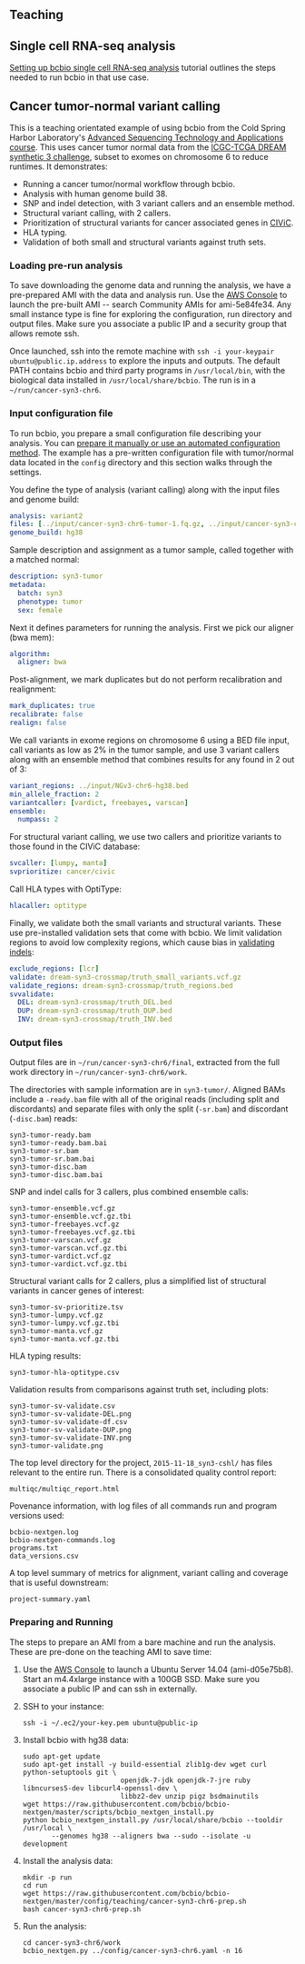## Teaching

## Single cell RNA-seq analysis

[Setting up bcbio single cell RNA-seq analysis](https://github.com/hbc/tutorials/blob/master/scRNAseq/scRNAseq_analysis_tutorial/lessons/01_bcbio_run.md) tutorial outlines the steps needed to run bcbio in that use case.

## Cancer tumor-normal variant calling

This is a teaching orientated example of using bcbio from the Cold Spring Harbor Laboratory's [Advanced Sequencing Technology and Applications course](https://meetings.cshl.edu/courses.aspx?course=C-SEQTEC&year=15). This uses cancer tumor normal data from the [ICGC-TCGA DREAM synthetic 3 challenge](https://www.synapse.org/#!Synapse:syn312572/wiki/58893), subset to exomes on chromosome 6 to reduce runtimes. It demonstrates:
* Running a cancer tumor/normal workflow through bcbio.
* Analysis with human genome build 38.
* SNP and indel detection, with 3 variant callers and an ensemble method.
* Structural variant calling, with 2 callers.
* Prioritization of structural variants for cancer associated genes in [CIViC](https://civicdb.org/home).
* HLA typing.
* Validation of both small and structural variants against truth sets.

### Loading pre-run analysis

To save downloading the genome data and running the analysis, we have a pre-prepared AMI with the data and analysis run. Use the [AWS Console](https://console.aws.amazon.com/ec2) to launch the pre-built AMI -- search Community AMIs for ami-5e84fe34. Any small instance type is fine for exploring the configuration, run directory and output files. Make sure you associate a public IP and a security group that allows remote ssh.

Once launched, ssh into the remote machine with `ssh -i your-keypair ubuntu@public.ip.address` to explore the inputs and outputs. The default PATH contains bcbio and third party programs in `/usr/local/bin`, with the biological data installed in `/usr/local/share/bcbio`. The run is in a `~/run/cancer-syn3-chr6`.

### Input configuration file

To run bcbio, you prepare a small configuration file describing your analysis. You can [prepare it manually or use an automated configuration method](configuration). The example has a pre-written configuration file with tumor/normal data located in the `config` directory and this section walks through the settings.

You define the type of analysis (variant calling) along with the input files and genome build:
```yaml
analysis: variant2
files: [../input/cancer-syn3-chr6-tumor-1.fq.gz, ../input/cancer-syn3-chr6-tumor-2.fq.gz]
genome_build: hg38
```
Sample description and assignment as a tumor sample, called together with a matched normal:
```yaml
description: syn3-tumor
metadata:
  batch: syn3
  phenotype: tumor
  sex: female
```
Next it defines parameters for running the analysis. First we pick our aligner (bwa mem):
```yaml
algorithm:
  aligner: bwa
```
Post-alignment, we mark duplicates but do not perform recalibration and realignment:
```yaml
mark_duplicates: true
recalibrate: false
realign: false
```
We call variants in exome regions on chromosome 6 using a BED file input, call variants as low as 2% in the tumor sample, and use 3 variant callers along with an ensemble method that combines results for any found in 2 out of 3:
```yaml
variant_regions: ../input/NGv3-chr6-hg38.bed
min_allele_fraction: 2
variantcaller: [vardict, freebayes, varscan]
ensemble:
  numpass: 2
```
For structural variant calling, we use two callers and prioritize variants to those found in the CIViC database:
```yaml
svcaller: [lumpy, manta]
svprioritize: cancer/civic
```
Call HLA types with OptiType:
```yaml
hlacaller: optitype
```
Finally, we validate both the small variants and structural variants. These use pre-installed validation sets that come with bcbio. We limit validation regions to avoid low complexity regions, which cause bias in [validating indels](http://bcb.io/2014/05/12/wgs-trio-variant-evaluation/):
```yaml
exclude_regions: [lcr]
validate: dream-syn3-crossmap/truth_small_variants.vcf.gz
validate_regions: dream-syn3-crossmap/truth_regions.bed
svvalidate:
  DEL: dream-syn3-crossmap/truth_DEL.bed
  DUP: dream-syn3-crossmap/truth_DUP.bed
  INV: dream-syn3-crossmap/truth_INV.bed
```

### Output files

Output files are in `~/run/cancer-syn3-chr6/final`, extracted from the full work directory in `~/run/cancer-syn3-chr6/work`.

The directories with sample information are in `syn3-tumor/`. Aligned BAMs include a `-ready.bam` file with all of the original reads (including split and discordants) and separate files with only the split (`-sr.bam`) and discordant (`-disc.bam`) reads:
```
syn3-tumor-ready.bam
syn3-tumor-ready.bam.bai
syn3-tumor-sr.bam
syn3-tumor-sr.bam.bai
syn3-tumor-disc.bam
syn3-tumor-disc.bam.bai
```
SNP and indel calls for 3 callers, plus combined ensemble calls:
```
syn3-tumor-ensemble.vcf.gz
syn3-tumor-ensemble.vcf.gz.tbi
syn3-tumor-freebayes.vcf.gz
syn3-tumor-freebayes.vcf.gz.tbi
syn3-tumor-varscan.vcf.gz
syn3-tumor-varscan.vcf.gz.tbi
syn3-tumor-vardict.vcf.gz
syn3-tumor-vardict.vcf.gz.tbi
```
Structural variant calls for 2 callers, plus a simplified list of structural variants in cancer genes of interest:
```
syn3-tumor-sv-prioritize.tsv
syn3-tumor-lumpy.vcf.gz
syn3-tumor-lumpy.vcf.gz.tbi
syn3-tumor-manta.vcf.gz
syn3-tumor-manta.vcf.gz.tbi
```
HLA typing results:
```
syn3-tumor-hla-optitype.csv
```
Validation results from comparisons against truth set, including plots:
```
syn3-tumor-sv-validate.csv
syn3-tumor-sv-validate-DEL.png
syn3-tumor-sv-validate-df.csv
syn3-tumor-sv-validate-DUP.png
syn3-tumor-sv-validate-INV.png
syn3-tumor-validate.png
```
The top level directory for the project, `2015-11-18_syn3-cshl/` has files relevant to the entire run. There is a consolidated quality control report:
```
multiqc/multiqc_report.html
```
Povenance information, with log files of all commands run and program versions used:
```
bcbio-nextgen.log
bcbio-nextgen-commands.log
programs.txt
data_versions.csv
```
A top level summary of metrics for alignment, variant calling and coverage that is useful downstream:
```
project-summary.yaml
```

### Preparing and Running

The steps to prepare an AMI from a bare machine and run the analysis. These are pre-done on the teaching AMI to save time:

1. Use the [AWS Console](https://console.aws.amazon.com/ec2) to launch a Ubuntu Server 14.04 (ami-d05e75b8). Start an m4.4xlarge instance with a 100GB SSD. Make sure you associate a public IP and can ssh in externally.

1. SSH to your instance:
    ```shell
    ssh -i ~/.ec2/your-key.pem ubuntu@public-ip
    ```
1. Install bcbio with hg38 data:
    ```shell
    sudo apt-get update
    sudo apt-get install -y build-essential zlib1g-dev wget curl python-setuptools git \
                            openjdk-7-jdk openjdk-7-jre ruby libncurses5-dev libcurl4-openssl-dev \
                            libbz2-dev unzip pigz bsdmainutils
    wget https://raw.githubusercontent.com/bcbio/bcbio-nextgen/master/scripts/bcbio_nextgen_install.py
    python bcbio_nextgen_install.py /usr/local/share/bcbio --tooldir /usr/local \
           --genomes hg38 --aligners bwa --sudo --isolate -u development
    ```
1. Install the analysis data:
    ```shell
    mkdir -p run
    cd run
    wget https://raw.githubusercontent.com/bcbio/bcbio-nextgen/master/config/teaching/cancer-syn3-chr6-prep.sh
    bash cancer-syn3-chr6-prep.sh
    ```
1. Run the analysis:
    ```shell
    cd cancer-syn3-chr6/work
    bcbio_nextgen.py ../config/cancer-syn3-chr6.yaml -n 16
    ```
